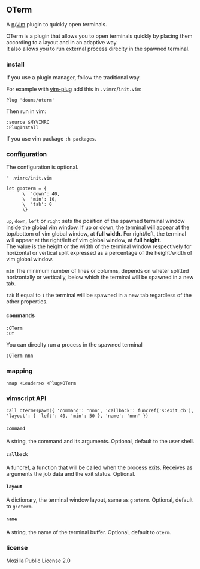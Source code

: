 ## OTerm

A [n](https://neovim.io/)/[vim](https://www.vim.org/) plugin to quickly open terminals.

OTerm is a plugin that allows you to open terminals quickly by placing them according to a layout and in an adaptive way.\
It also allows you to run external process direclty in the spawned terminal.

### install

If you use a plugin manager, follow the traditional way.

For example with [vim-plug](https://github.com/junegunn/vim-plug) add this in `.vimrc`/`init.vim`:
```
Plug 'doums/oterm'
```

Then run in vim:
```
:source $MYVIMRC
:PlugInstall
```
If you use vim package `:h packages`.

### configuration

The configuration is optional.
```
" .vimrc/init.vim

let g:oterm = {
      \  'down': 40,
      \  'min': 10,
      \  'tab': 0
      \}
```

`up`, `down`, `left` or `right` sets the position of the spawned terminal window inside the global vim window. If up or down, the terminal will appear at the top/bottom of vim global window, at **full width**. For right/left, the terminal will appear at the right/left of vim global window, at **full height**.\
The value is the height or the width of the terminal window respectively for horizontal or vertical split expressed as a percentage of the height/width of vim global window.

`min` The minimum number of lines or columns, depends on wheter splitted horizontally or vertically, below which the terminal will be spawned in a new tab.

`tab` If equal to `1` the terminal will be spawned in a new tab regardless of the other properties.

#### commands
```
:OTerm
:Ot
```
You can direclty run a process in the spawned terminal
```
:OTerm nnn
```

### mapping
```
nmap <Leader>o <Plug>OTerm
```

### vimscript API
```
call oterm#spawn({ 'command': 'nnn', 'callback': funcref('s:exit_cb'), 'layout': { 'left': 40, 'min': 50 }, 'name': 'nnn' })
```

#### `command`
A string, the command and its arguments. Optional, default to the user shell.

#### `callback`
A funcref, a function that will be called when the process exits. Receives as arguments the job data and the exit status. Optional.

#### `layout`
A dictionary, the terminal window layout, same as `g:oterm`. Optional, default to `g:oterm`.

#### `name`
A string, the name of the terminal buffer. Optional, default to `oterm`.

### license
Mozilla Public License 2.0

